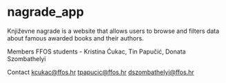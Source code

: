# nagrade_app

Književne nagrade
is a website that allows users to browse and filters data about famous awarded books and their authors.


Members
FFOS students - Kristina Ćukac, Tin Papučić, Donata Szombathelyi

Contact
kcukac@ffos.hr
tpapucic@ffos.hr
dszombathelyi@ffos.hr


